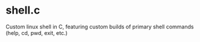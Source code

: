 # shell.c
Custom linux shell in C, featuring custom builds of primary shell commands (help, cd, pwd, exit, etc.)
